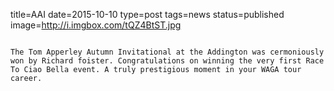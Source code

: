 title=AAI
date=2015-10-10
type=post
tags=news
status=published
image=http://i.imgbox.com/tQZ4BtST.jpg
~~~~~~

The Tom Apperley Autumn Invitational at the Addington was cermoniously won by Richard foister. Congratulations on winning the very first Race To Ciao Bella event. A truly prestigious moment in your WAGA tour career.